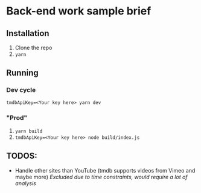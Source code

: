 # Back-end work sample brief

## Installation

1. Clone the repo
2. `yarn`

## Running

### Dev cycle

`tmdbApiKey=<Your key here> yarn dev`

### "Prod"

1. `yarn build`
2. `tmdbApiKey=<Your key here> node build/index.js`

## TODOS:

- Handle other sites than YouTube (tmdb supports videos from Vimeo and maybe more)
  _Excluded due to time constraints, would require a lot of analysis_
